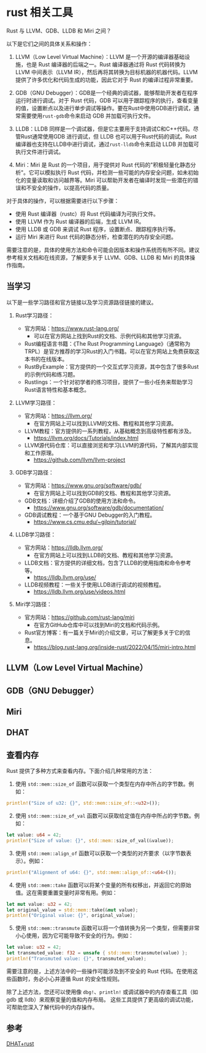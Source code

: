 # rust 相关工具

Rust 与 LLVM、GDB、LLDB 和 Miri 之间？

以下是它们之间的具体关系和操作：

1. LLVM（Low Level Virtual Machine）：LLVM 是一个开源的编译器基础设施，也是 Rust 编译器的后端之一。Rust 编译器通过将 Rust 代码转换为 LLVM 中间表示（LLVM IR），然后再将其转换为目标机器的机器代码。LLVM 提供了许多优化和代码生成的功能，因此它对于 Rust 的编译过程非常重要。

2. GDB（GNU Debugger）：GDB是一个经典的调试器，能够帮助开发者在程序运行时进行调试。对于 Rust 代码，GDB 可以用于跟踪程序的执行，查看变量的值，设置断点以及进行单步调试等操作。要在Rust中使用GDB进行调试，通常需要使用`rust-gdb`命令来启动 GDB 并加载可执行文件。

3. LLDB：LLDB 同样是一个调试器，但是它主要用于支持调试C和C++代码。尽管Rust通常使用GDB 进行调试，但 LLDB 也可以用于Rust代码的调试。Rust编译器也支持在LLDB中进行调试，通过`rust-lldb`命令来启动 LLDB 并加载可执行文件进行调试。

4. Miri：Miri 是 Rust 的一个项目，用于提供对 Rust 代码的"积极轻量化静态分析"。它可以模拟执行 Rust 代码，并检测一些可能的内存安全问题，如未初始化的变量读取和访问越界等。Miri 可以帮助开发者在编译时发现一些潜在的错误和不安全的操作，以提高代码的质量。

对于具体的操作，可以根据需要进行以下步骤：
- 使用 Rust 编译器（rustc）将 Rust 代码编译为可执行文件。
- 使用 LLVM 作为 Rust 编译器的后端，生成 LLVM IR。
- 使用 LLDB 或 GDB 来调试 Rust 程序，设置断点、跟踪程序执行等。
- 运行 Miri 来进行 Rust 代码的静态分析，检查潜在的内存安全问题。

需要注意的是，具体的使用方法和命令可能会因版本和操作系统而有所不同。建议参考相关文档和在线资源，了解更多关于 LLVM、GDB、LLDB 和 Miri 的具体操作指南。

## 当学习
以下是一些学习路径和官方链接以及学习资源路径链接的建议。

1. Rust学习路径：
   - 官方网站：https://www.rust-lang.org/
     - 可以在官方网站上找到Rust的文档、示例代码和其他学习资源。
   - Rust编程语言书籍：《The Rust Programming Language》（通常称为TRPL）是官方推荐的学习Rust的入门书籍。可以在官方网站上免费获取这本书的在线版本。
   - RustByExample：官方提供的一个交互式学习资源，其中包含了很多Rust的示例代码和练习题。
   - Rustlings：一个针对初学者的练习项目，提供了一些小任务来帮助学习Rust语言特性和基本概念。

2. LLVM学习路径：
   - 官方网站：https://llvm.org/
     - 在官方网站上可以找到LLVM的文档、教程和其他学习资源。
   - LLVM教程：官方提供的一系列教程，从基础概念到高级特性都有涉及。
     - https://llvm.org/docs/Tutorials/index.html
   - LLVM源代码仓库：可以直接浏览和学习LLVM的源代码，了解其内部实现和工作原理。
     - https://github.com/llvm/llvm-project

3. GDB学习路径：
   - 官方网站：https://www.gnu.org/software/gdb/
     - 在官方网站上可以找到GDB的文档、教程和其他学习资源。
   - GDB文档：详细介绍了GDB的使用方法和命令。
     - https://www.gnu.org/software/gdb/documentation/
   - GDB调试教程：一个基于GNU Debugger的入门教程。
     - https://www.cs.cmu.edu/~gilpin/tutorial/

4. LLDB学习路径：
   - 官方网站：https://lldb.llvm.org/
     - 在官方网站上可以找到LLDB的文档、教程和其他学习资源。
   - LLDB文档：官方提供的详细文档，包含了LLDB的使用指南和命令参考等。
     - https://lldb.llvm.org/use/
   - LLDB视频教程：一些关于使用LLDB进行调试的视频教程。
     - https://lldb.llvm.org/use/videos.html

5. Miri学习路径：
   - 官方网站：https://github.com/rust-lang/miri
     - 在官方GitHub仓库中可以找到Miri的文档和代码示例。
   - Rust官方博客：有一篇关于Miri的介绍文章，可以了解更多关于它的信息。
     - https://blog.rust-lang.org/inside-rust/2022/04/15/miri-intro.html

## LLVM（Low Level Virtual Machine）

## GDB（GNU Debugger）

## Miri

## DHAT


## 查看内存
Rust 提供了多种方式来查看内存。下面介绍几种常用的方法：

1. 使用 `std::mem::size_of` 函数可以获取一个类型在内存中所占的字节数。例如：

```rust
println!("Size of u32: {}", std::mem::size_of::<u32>());
```

2. 使用 `std::mem::size_of_val` 函数可以获取给定值在内存中所占的字节数。例如：

```rust
let value: u64 = 42;
println!("Size of value: {}", std::mem::size_of_val(&value));
```

3. 使用 `std::mem::align_of` 函数可以获取一个类型的对齐要求（以字节数表示）。例如：

```rust
println!("Alignment of u64: {}", std::mem::align_of::<u64>());
```

4. 使用 `std::mem::take` 函数可以将某个变量的所有权移出，并返回它的原始值。这在需要重置变量时非常有用。例如：

```rust
let mut value: u32 = 42;
let original_value = std::mem::take(&mut value);
println!("Original value: {}", original_value);
```

5. 使用 `std::mem::transmute` 函数可以将一个值转换为另一个类型，但需要非常小心使用，因为它可能导致不安全的行为。例如：

```rust
let value: u32 = 42;
let transmuted_value: f32 = unsafe { std::mem::transmute(value) };
println!("Transmuted value: {}", transmuted_value);
```

需要注意的是，上述方法中的一些操作可能涉及到不安全的 Rust 代码。在使用这些函数时，务必小心并遵循 Rust 的安全性规则。

除了上述方法，您还可以使用像 `dbg!`、`println!` 或调试器中的内存查看工具（如 gdb 或 lldb）来观察变量的值和内存布局。
这些工具提供了更高级的调试功能，可帮助您深入了解代码中的内存操作。

## 参考
[DHAT+rust](https://www.google.com/search?q=DHAT+rust&oq=DHAT+rust+&aqs=edge..69i57j0i390i650l3j69i64.2975j0j4&sourceid=chrome&ie=UTF-8#ip=1)
